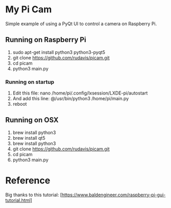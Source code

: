 # My Pi Cam
Simple example of using a PyQt UI to control a camera on Raspberry Pi.

## Running on Raspberry Pi
1. sudo apt-get install python3 python3-pyqt5
2. git clone https://github.com/rudavis/picam.git
3. cd picam
4. python3 main.py

### Running on startup
1. Edit this file:  nano /home/pi/.config/lxsession/LXDE-pi/autostart
2. And add this line: @/usr/bin/python3 /home/pi/main.py
3. reboot

## Running on OSX
1. brew install python3
2. brew install qt5
3. brew install python3
4. git clone https://github.com/rudavis/picam.git
5. cd picam
6. python3 main.py

# Reference 
Big thanks to this tutorial:  [https://www.baldengineer.com/raspberry-pi-gui-tutorial.html]